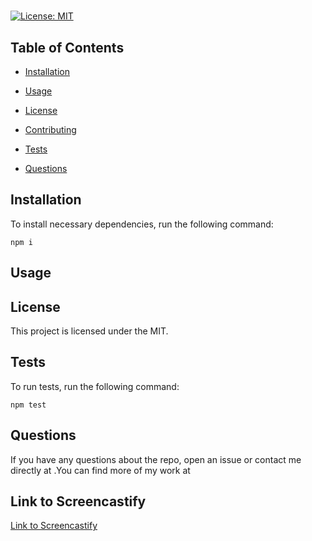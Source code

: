 #

[![License: MIT](https://img.shields.io/badge/License-MIT-yellow.svg)](https://opensource.org/licenses/MIT)


##


## Table of Contents

* [Installation](#installation)


* [Usage](#usage)


* [License](#license)


* [Contributing](#contributing)


* [Tests](#tests)


* [Questions](#questions)



## Installation
      
To install necessary dependencies, run the following command: 

```
npm i
```

## Usage



## License

This project is licensed under the MIT.

## Tests

To run tests, run the following command:

```
npm test
```

## Questions
If you have any questions about the repo, open an issue or contact me directly at .You can find more of my work at []()

## Link to Screencastify
[Link to Screencastify](https://watch.screencastify.com/v/cbZ6rLgo8kRZwoZbQOjE)
